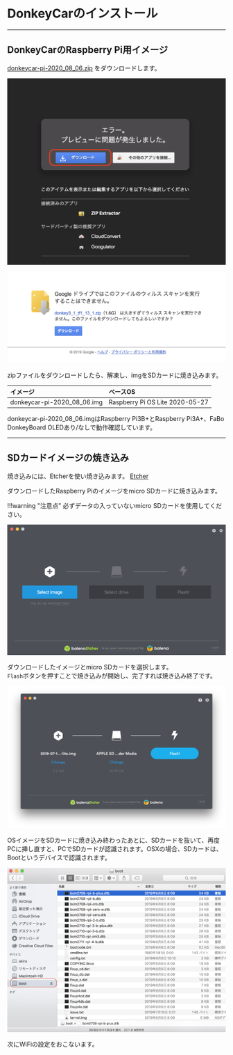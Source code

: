# DonkeyCarのインストール

<hr>

## DonkeyCarのRaspberry Pi用イメージ

<a href="https://drive.google.com/file/d/1K5g5QJrTUs_sHJ-QhwVvlO9YF1L1S7xC"  target="_blank">donkeycar-pi-2020_08_06.zip</a> をダウンロードします。

![](./img/dl000.png)

![](./img/dl001.png)

zipファイルをダウンロードしたら、解凍し、imgをSDカードに焼き込みます。

|イメージ|ベースOS|
|:--|:--|
|donkeycar-pi-2020_08_06.img|Raspberry Pi OS Lite 2020-05-27|

donkeycar-pi-2020_08_06.imgはRaspberry Pi3B+とRaspberry Pi3A+、FaBo DonkeyBoard OLEDあり/なしで動作確認しています。<br>

<hr>

## SDカードイメージの焼き込み

焼き込みには、Etcherを使い焼き込みます。
<a href="https://www.balena.io/etcher/" targte="new">Etcher</a>

ダウンロードしたRaspberry Piのイメージをmicro SDカードに焼き込みます。

!!!warning "注意点"
	必ずデータの入っていないmicro SDカードを使用してください。  

![](./img/et001.png)

ダウンロードしたイメージとmicro SDカードを選択します。  
`Flash`ボタンを押すことで焼き込みが開始し、完了すれば焼き込み終了です。

![](./img/et003.png)

OSイメージをSDカードに焼き込み終わったあとに、SDカードを抜いて、再度PCに挿し直すと、PCでSDカードが認識されます。OSXの場合、SDカードは、Bootというデバイスで認識されます。

![](./img/boot001.png)

次にWiFiの設定をおこないます。